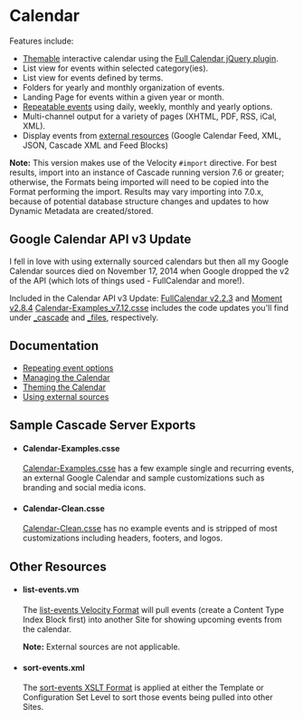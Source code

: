 # Calendar

Features include:

- [Themable](docs/theming.md) interactive calendar using the [Full Calendar jQuery plugin](http://arshaw.com/fullcalendar/).
- List view for events within selected category(ies).
- List view for events defined by terms.
- Folders for yearly and monthly organization of events.
- Landing Page for events within a given year or month.
- [Repeatable events](docs/repeat-options.md) using daily, weekly, monthly and yearly options.
- Multi-channel output for a variety of pages (XHTML, PDF, RSS, iCal, XML).
- Display events from [external resources](docs/external-sources.md) (Google Calendar Feed, XML, JSON, Cascade XML and Feed Blocks)

**Note:** This version makes use of the Velocity `#import` directive. For best results, import into an instance of Cascade running version 7.6 or greater; otherwise, the Formats being imported will need to be copied into the Format performing the import. Results may vary importing into 7.0.x, because of potential database structure changes and updates to how Dynamic Metadata are created/stored.

## Google Calendar API v3 Update

I fell in love with using externally sourced calendars but then all my Google Calendar sources died on November 17, 2014 when Google dropped the v2 of the API (which lots of things used - FullCalendar and more!).

Included in the Calendar API v3 Update: [FullCalendar v2.2.3](_files/js/vendor/fullcalendar.min.js) and [Moment v2.8.4](_files/js/vendor/moment.min.js)
[Calendar-Examples_v7.12.csse](Calendar-Examples_v7.12.csse) includes the code updates you'll find under [_cascade](_cascade) and [_files](_files), respectively.

## Documentation

- [Repeating event options](docs/repeat-options.md)
- [Managing the Calendar](docs/managing-the-calendar.md)
- [Theming the Calendar](docs/theming.md)
- [Using external sources](docs/external-sources.md)


## Sample Cascade Server Exports
- #### Calendar-Examples.csse

  [Calendar-Examples.csse](Calendar-Examples.csse) has a few example single and recurring events, an external Google Calendar and sample customizations such as branding and social media icons.

  
- #### Calendar-Clean.csse

  [Calendar-Clean.csse](Calendar-Clean.csse) has no example events and is stripped of most customizations including headers, footers, and logos.

  
## Other Resources
- #### list-events.vm

  The [list-events Velocity Format](list-events.vm) will pull events (create a Content Type Index Block first) into another Site for showing upcoming events from the calendar. 

  **Note:** External sources are not applicable.

- #### sort-events.xml

  The [sort-events XSLT Format](sort-events.xml) is applied at either the Template or Configuration Set Level to sort those events being pulled into other Sites.
  





